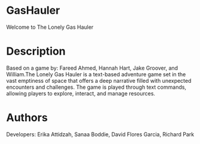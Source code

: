 # GasHauler
Welcome to The Lonely Gas Hauler
# Description
Based on a game by: Fareed Ahmed, Hannah Hart, Jake Groover, and William.The Lonely Gas Hauler is a text-based adventure game set in the vast emptiness of space that offers a deep narrative 
filled with unexpected encounters and challenges. The game is played through text commands, allowing players to explore, 
interact, and manage resources. 

# Authors
Developers: Erika Attidzah, Sanaa Boddie, David Flores Garcia, Richard Park